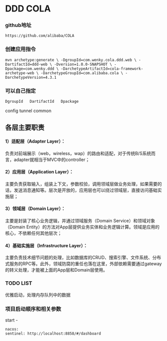DDD COLA
============================

### github地址
`https://github.com/alibaba/COLA`

### 创建应用指令
`mvn archetype:generate \
-DgroupId=com.wenky.cola.ddd.web \
-DartifactId=ddd-web \
-Dversion=1.0.0-SNAPSHOT \
-Dpackage=com.wenky.ddd \
-DarchetypeArtifactId=cola-framework-archetype-web \
-DarchetypeGroupId=com.alibaba.cola \
-DarchetypeVersion=4.3.1`

### 可以自己指定
`DgroupId  
DartifactId  
Dpackage`

config
tunnel
common

各层主要职责
---------------------

#### 1）适配层（Adapter Layer）：
负责对前端展示（web，wireless，wap）的路由和适配，对于传统B/S系统而言，adapter就相当于MVC中的controller；

#### 2）应用层（Application Layer）：
主要负责获取输入，组装上下文，参数校验，调用领域层做业务处理，如果需要的话，发送消息通知等。层次是开放的，应用层也可以绕过领域层，直接访问基础实施层；

#### 3）领域层（Domain Layer）：
主要是封装了核心业务逻辑，并通过领域服务（Domain Service）和领域对象（Domain Entity）的方法对App层提供业务实体和业务逻辑计算。领域是应用的核心，不依赖任何其他层次；

#### 4）基础实施层（Infrastructure Layer）：
主要负责技术细节问题的处理，比如数据库的CRUD、搜索引擎、文件系统、分布式服务的RPC等。此外，领域防腐的重任也落在这里，外部依赖需要通过gateway的转义处理，才能被上面的App层和Domain层使用。

### TODO LIST
优雅启动，处理内存队列中的数据

### 项目启动顺序和相关参数
start - 

```
nacos: 
sentinel: http://localhost:8858/#/dashboard
```